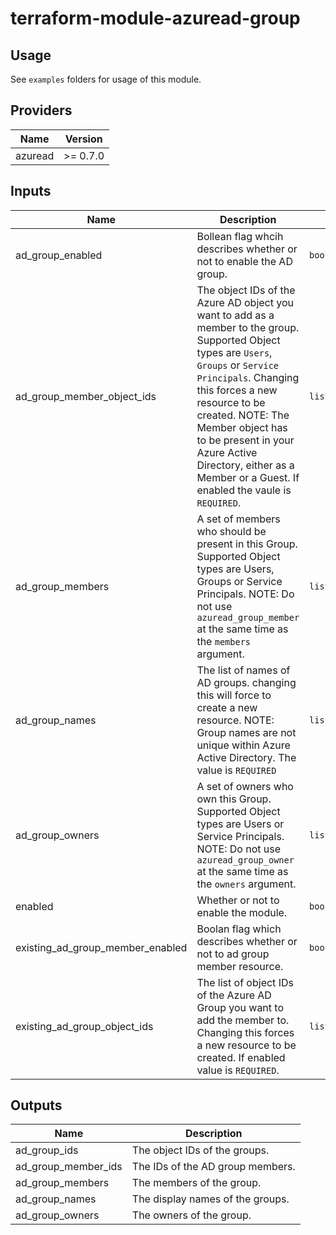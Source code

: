 # terraform-module-azuread-group

## Usage
See `examples` folders for usage of this module.

<!-- BEGINNING OF PRE-COMMIT-TERRAFORM DOCS HOOK -->
## Providers

| Name | Version |
|------|---------|
| azuread | >= 0.7.0 |

## Inputs

| Name | Description | Type | Default | Required |
|------|-------------|------|---------|:-----:|
| ad\_group\_enabled | Bollean flag whcih describes whether or not to enable the AD group. | `bool` | `false` | no |
| ad\_group\_member\_object\_ids | The object IDs of the Azure AD object you want to add as a member to the group. Supported Object types are `Users`, `Groups` or `Service Principals`. Changing this forces a new resource to be created. NOTE: The Member object has to be present in your Azure Active Directory, either as a Member or a Guest. If enabled the vaule is `REQUIRED`. | `list(string)` | <pre>[<br>  ""<br>]</pre> | no |
| ad\_group\_members | A set of members who should be present in this Group. Supported Object types are Users, Groups or Service Principals. NOTE: Do not use `azuread_group_member` at the same time as the `members` argument. | `list(list(string))` | <pre>[<br>  null<br>]</pre> | no |
| ad\_group\_names | The list of names of AD groups. changing this will force to create a new resource. NOTE: Group names are not unique within Azure Active Directory. The value is `REQUIRED` | `list(string)` | <pre>[<br>  ""<br>]</pre> | no |
| ad\_group\_owners | A set of owners who own this Group. Supported Object types are Users or Service Principals. NOTE: Do not use `azuread_group_owner` at the same time as the `owners` argument. | `list(list(string))` | <pre>[<br>  null<br>]</pre> | no |
| enabled | Whether or not to enable the module. | `bool` | `true` | no |
| existing\_ad\_group\_member\_enabled | Boolan flag which describes whether or not to ad group member resource. | `bool` | `false` | no |
| existing\_ad\_group\_object\_ids | The list of object IDs of the Azure AD Group you want to add the member to. Changing this forces a new resource to be created. If enabled value is `REQUIRED`. | `list(string)` | <pre>[<br>  ""<br>]</pre> | no |

## Outputs

| Name | Description |
|------|-------------|
| ad\_group\_ids | The object IDs of the groups. |
| ad\_group\_member\_ids | The IDs of the AD group members. |
| ad\_group\_members | The members of the group. |
| ad\_group\_names | The display names of the groups. |
| ad\_group\_owners | The owners of the group. |

<!-- END OF PRE-COMMIT-TERRAFORM DOCS HOOK -->
